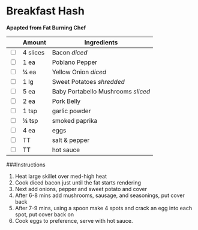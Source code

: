 # Breakfast Hash
**Apapted from Fat Burning Chef**

|                         | Amount   | Ingredients                        |
|-------------------------|----------|------------------------------------|
| <input type="checkbox"> | 4 slices | Bacon *diced*                      |
| <input type="checkbox"> | 1 ea     | Poblano Pepper                     |
| <input type="checkbox"> | ¼ ea     | Yellow Onion *diced*               |
| <input type="checkbox"> | 1 lg     | Sweet Potatoes *shredded*          |
| <input type="checkbox"> | 5 ea     | Baby Portabello Mushrooms *sliced* |
| <input type="checkbox"> | 2 ea     | Pork Belly                         |
| <input type="checkbox"> | 1 tsp    | garlic powder                      |
| <input type="checkbox"> | ¼ tsp    | smoked paprika                     |
| <input type="checkbox"> | 4 ea     | eggs                               |
| <input type="checkbox"> | TT       | salt & pepper                      |
| <input type="checkbox"> | TT       | hot sauce                          |

###Instructions
1. Heat large skillet over med-high heat
2. Cook diced bacon just until the fat starts rendering
3. Next add onions, pepper and sweet potato and cover
4. After 6-8 mins add mushrooms, sausage, and seasonings, put cover back
5. After 7-9 mins, using a spoon make 4 spots and crack an egg into each spot, put cover back on
6. Cook eggs to preference, serve with hot sauce. 

